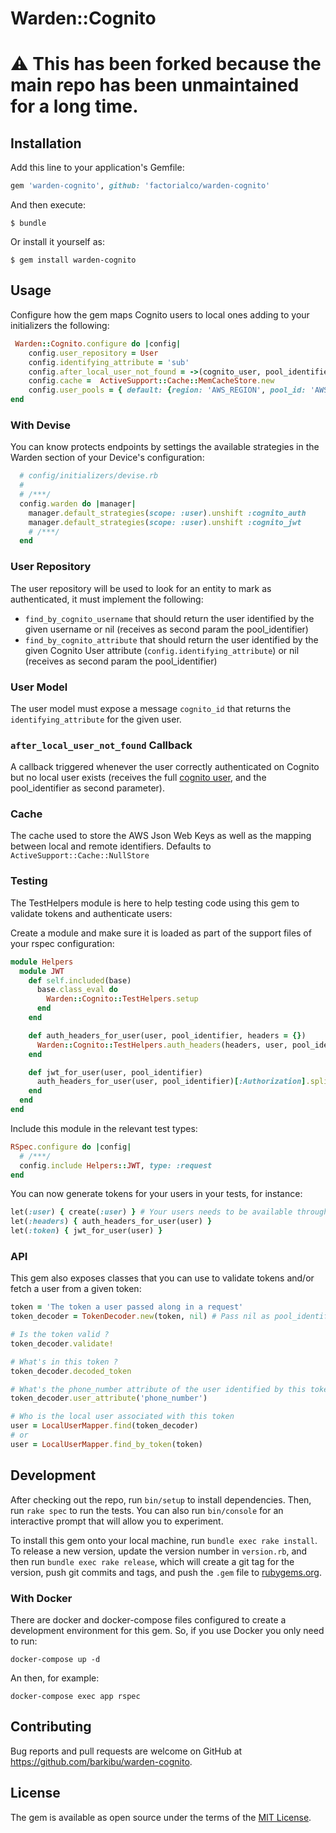 # Warden::Cognito

# ⚠️ This has been forked because the main repo has been unmaintained for a long time.

## Installation

Add this line to your application's Gemfile:

```ruby
gem 'warden-cognito', github: 'factorialco/warden-cognito'
```

And then execute:

    $ bundle

Or install it yourself as:

    $ gem install warden-cognito

## Usage

Configure how the gem maps Cognito users to local ones adding to your initializers the following:
```ruby
 Warden::Cognito.configure do |config|
    config.user_repository = User
    config.identifying_attribute = 'sub'
    config.after_local_user_not_found = ->(cognito_user, pool_identifier) { User.create(username: cognito_user.username) }
    config.cache =  ActiveSupport::Cache::MemCacheStore.new
    config.user_pools = { default: {region: 'AWS_REGION', pool_id: 'AWS Cognito UserPool Id', client_id: 'AWS Cognito Client Id'} }
end
```

### With Devise

You can know protects endpoints by settings the available strategies in the Warden section of your Device's configuration:
```ruby
  # config/initializers/devise.rb
  # 
  # /***/
  config.warden do |manager|
    manager.default_strategies(scope: :user).unshift :cognito_auth
    manager.default_strategies(scope: :user).unshift :cognito_jwt
    # /***/
  end
```

### User Repository

The user repository will be used to look for an entity to mark as authenticated, it must implement the following:
- `find_by_cognito_username` that should return the user identified by the given username or nil (receives as second param the pool_identifier)
- `find_by_cognito_attribute` that should return the user identified by the given Cognito User attribute (`config.identifying_attribute`) or nil (receives as second param the pool_identifier)

### User Model

The user model must expose a message `cognito_id` that returns the `identifying_attribute` for the given user.

### `after_local_user_not_found` Callback

A callback triggered whenever the user correctly authenticated on Cognito but no local user exists (receives the full [cognito user](https://docs.aws.amazon.com/sdk-for-ruby/v3/api/Aws/CognitoIdentityProvider/Types/GetUserResponse.html), and the pool_identifier as second parameter).

### Cache 
The cache used to store the AWS Json Web Keys as well as the mapping between local and remote identifiers.
Defaults to `ActiveSupport::Cache::NullStore`

### Testing

The TestHelpers module is here to help testing code using this gem to validate tokens and authenticate users:

Create a module and make sure it is loaded as part of the support files of your rspec configuration:

```ruby
module Helpers
  module JWT
    def self.included(base)
      base.class_eval do
        Warden::Cognito::TestHelpers.setup
      end
    end

    def auth_headers_for_user(user, pool_identifier, headers = {})
      Warden::Cognito::TestHelpers.auth_headers(headers, user, pool_identifier)
    end

    def jwt_for_user(user, pool_identifier)
      auth_headers_for_user(user, pool_identifier)[:Authorization].split[1]
    end
  end
end
```

Include this module in the relevant test types:
```ruby
RSpec.configure do |config|
  # /***/
  config.include Helpers::JWT, type: :request
end
```

You can now generate tokens for your users in your tests, for instance:
```ruby
let(:user) { create(:user) } # Your users needs to be available through the UserRepository you defined
let(:headers) { auth_headers_for_user(user) }
let(:token) { jwt_for_user(user) }
```

### API

This gem also exposes classes that you can use to validate tokens and/or fetch a user from a given token:

```ruby
token = 'The token a user passed along in a request'
token_decoder = TokenDecoder.new(token, nil) # Pass nil as pool_identifier to loop over all the configured pools and automatically bind the right one [Based on the issuer]

# Is the token valid ?
token_decoder.validate!

# What's in this token ?
token_decoder.decoded_token

# What's the phone_number attribute of the user identified by this token ?
token_decoder.user_attribute('phone_number')

# Who is the local user associated with this token
user = LocalUserMapper.find(token_decoder)
# or 
user = LocalUserMapper.find_by_token(token)
```

## Development

After checking out the repo, run `bin/setup` to install dependencies. Then, run `rake spec` to run the tests. You can also run `bin/console` for an interactive prompt that will allow you to experiment.

To install this gem onto your local machine, run `bundle exec rake install`. To release a new version, update the version number in `version.rb`, and then run `bundle exec rake release`, which will create a git tag for the version, push git commits and tags, and push the `.gem` file to [rubygems.org](https://rubygems.org).

### With Docker

There are docker and docker-compose files configured to create a development environment for this gem. So, if you use Docker you only need to run:

`docker-compose up -d`

An then, for example:

`docker-compose exec app rspec`

## Contributing

Bug reports and pull requests are welcome on GitHub at https://github.com/barkibu/warden-cognito.

## License

The gem is available as open source under the terms of the [MIT License](https://opensource.org/licenses/MIT).

